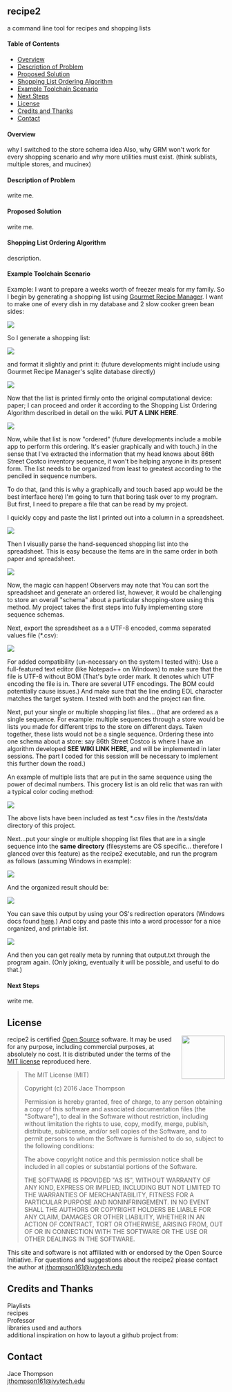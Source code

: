 
## recipe2 ##
a command line tool for recipes and shopping lists

#### Table of Contents ####
<!-- MarkdownTOC autolink=true depth=3 bracket=round -->

- [Overview](#overview)
- [Description of Problem](#description-of-problem)
- [Proposed Solution](#proposed-solution)
- [Shopping List Ordering Algorithm](#shopping-list-ordering-algorithm)
- [Example Toolchain Scenario](#example-toolchain-scenario)
- [Next Steps](#next-steps)
- [License](#license)
- [Credits and Thanks](#credits-and-thanks)
- [Contact](#contact)

<!-- /MarkdownTOC -->

#### Overview ####
why I switched to the store schema idea
Also, why GRM won't work for every shopping scenario and why more utilities must exist. (think sublists, multiple stores, and mucinex)
#### Description of Problem ####
write me.
#### Proposed Solution ####
write me.
#### Shopping List Ordering Algorithm ####
description.
#### Example Toolchain Scenario ####
Example: I want to prepare a weeks worth of freezer meals for my family. So I begin by generating a shopping list using [Gourmet Recipe Manager](https://github.com/thinkle/gourmet). I want to make one of every dish in my database and 2 slow cooker green bean sides:

![](http://i.imgur.com/vnxz9eB.png)

So I generate a shopping list:

![](http://i.imgur.com/H1CchIB.png)

and format it slightly and print it: (future developments might include using Gourmet Recipe Manager's sqlite database directly)

![](http://i.imgur.com/cy8Tnv1.jpg)

Now that the list is printed firmly onto the original computational device: paper; I can proceed and order it according to the Shopping List Ordering Algorithm described in detail on the wiki. **PUT A LINK HERE**.

![](http://i.imgur.com/t9PFZVz.jpg)

Now, while that list is now "ordered" (future developments include a mobile app to perform this ordering. It's easier graphically and with touch.) in the sense that I've extracted the information that my head knows about 86th Street Costco inventory sequence, it won't be helping anyone in its present form. The list needs to be organized from least to greatest according to the penciled in sequence numbers.

To do that, (and this is why a graphically and touch based app would be the best interface here) I'm going to turn that boring task over to my program. But first, I need to prepare a file that can be read by my project.

I quickly copy and paste the list I printed out into a column in a spreadsheet.

![](http://i.imgur.com/Lv02fYZ.png)

Then I visually parse the hand-sequenced shopping list into the spreadsheet. This is easy because the items are in the same order in both paper and spreadsheet.

![](http://i.imgur.com/c65fG5j.png)

Now, the magic can happen! Observers may note that You can sort the spreadsheet and generate an ordered list, however, it would be challenging to store an overall "schema" about a particular shopping-store using this method. My project takes the first steps into fully implementing store  sequence schemas.

Next, export the spreadsheet as a a UTF-8 encoded, comma separated values file (*.csv):

![](http://i.imgur.com/joN7CSD.png)

For added compatibility (un-necessary on the system I tested with): Use a full-featured text editor (like Notepad++ on Windows) to make sure that the file is UTF-8 without BOM (That's byte order mark. It denotes which UTF encoding the file is in. There are several UTF encodings. The BOM could potentially cause issues.) And make sure that the line ending EOL character matches the target system. I tested with both and the project ran fine.

Next, put your single or multiple shopping list files... (that are ordered as a single sequence. For example: multiple sequences through a store would be lists you made for different trips to the store on different days. Taken together, these lists would not be a single sequence. Ordering these into one schema about a store: say 86th Street Costco is where I have an algorithm developed **SEE WIKI LINK HERE**, and will be implemented in later sessions. The part I coded for this session will be necessary to implement this further down the road.) 

An example of multiple lists that are put in the same sequence using the power of decimal numbers. This grocery list is an old relic that was ran with a typical color coding method: 

![](http://i.imgur.com/k45U5ei.jpg)

The above lists have been included as test *.csv files in the /tests/data directory of this project.

Next...put your single or multiple shopping list files that are in a single sequence into the **same directory** (filesystems are OS specific... therefore I glanced over this feature) as the recipe2 executable, and run the program as follows (assuming Windows in example):

![](http://i.imgur.com/MLwD5QL.png)

And the organized result should be:

![](http://i.imgur.com/gtTTyK6.png)

You can save this output by using your OS's redirection operators (Windows docs found [here](https://technet.microsoft.com/en-us/library/bb490982.aspx).) And copy and paste this into a word processor for a nice organized, and printable list.

![](http://i.imgur.com/pwSUSwM.png)

And then you can get really meta by running that output.txt through the program again. (Only joking, eventually it will be possible, and useful to do that.)

#### Next Steps ####
write me.
## License ##

<a href="http://www.opensource.org/"><img height="100" align="right" src="http://wiki.opensource.org/bin/download/OSI+Operations/Marketing+%26+Promotional+Collateral/OSI_certified_logo_vector.svg"></a>

recipe2 is certified [Open Source](http://www.opensource.org/docs/definition.html) software. It may be used for any purpose, including commercial purposes, at absolutely no cost. It is distributed under the terms of the [MIT license](http://www.opensource.org/licenses/mit-license.html) reproduced here.

> The MIT License (MIT)
>
> Copyright (c) 2016 Jace Thompson
>
> Permission is hereby granted, free of charge, to any person obtaining a copy of this software and associated documentation files (the "Software"), to deal in the Software without restriction, including without limitation the rights to use, copy, modify, merge, publish, distribute, sublicense, and/or sell copies of the Software, and to permit persons to whom the Software is furnished to do so, subject to the following conditions:
>
> The above copyright notice and this permission notice shall be included in all copies or substantial portions of the Software.
>
> THE SOFTWARE IS PROVIDED "AS IS", WITHOUT WARRANTY OF ANY KIND, EXPRESS OR IMPLIED, INCLUDING BUT NOT LIMITED TO THE WARRANTIES OF MERCHANTABILITY, FITNESS FOR A PARTICULAR PURPOSE AND NONINFRINGEMENT. IN NO EVENT SHALL THE AUTHORS OR COPYRIGHT HOLDERS BE LIABLE FOR ANY CLAIM, DAMAGES OR OTHER LIABILITY, WHETHER IN AN ACTION OF CONTRACT, TORT OR OTHERWISE, ARISING FROM, OUT OF OR IN CONNECTION WITH THE SOFTWARE OR THE USE OR OTHER DEALINGS IN THE SOFTWARE.

This site and software is not affiliated with or endorsed by the Open Source Initiative. For questions and suggestions about the recipe2 please contact the author at [jthompson161@ivytech.edu](mailto:jthompson161@ivytech.edu)

## Credits and Thanks ##
Playlists  
recipes  
Professor  
libraries used and authors  
additional inspiration on how to layout a github project from:

## Contact ##
Jace Thompson  
[jthompson161@ivytech.edu](mailto:jthompson161@ivytech.edu)
